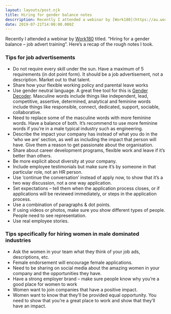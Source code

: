 ```yaml
---
layout: layouts/post.njk
title: Hiring for gender balance notes
descrription: Recently I attended a webinar by [Work180](https://au.work180.co/) titled. “Hiring for a gender balance – job advert training”. Here’s a recap of the rough notes I took.
date: 2019-07-21T14:00:00.000Z
---
```


Recently I attended a webinar by [Work180](https://au.work180.co/) titled. “Hiring for a gender balance – job advert training”. Here’s a recap of the rough notes I took.

### Tips for job advertisements

- Do not require every skill under the sun. Have a maximum of 5 requirements (in dot point form). It should be a job advertisement, not a description. Market out to that talent.
- Share how your flexible working policy and parental leave works
- Use gender neutral language. A great free tool for this is [Gender Decoder](http://gender-decoder.katmatfield.com/). Masculine words include things like independent, lead, competitive, assertive, determined, analytical and feminine words include things like responsible, connect, dedicated, support, sociable, collaborative.
- Need to replace some of the masculine words with more feminine words. Have a balance of both. It’s recommend to use more feminine words if you’re in a male typical industry such as engineering.
- Describe the impact your company has instead of what you do in the ‘who we are’ section, as well as including the impact that person will have. Give them a reason to get passionate about the organisation.
- Share about career development programs, flexible work and leave if it’s better than others.
- Be more explicit about diversity at your company.
- Include employee testimonials but make sure it’s by someone in that particular role, not an HR person.
- Use ‘continue the conversation’ instead of apply now, to show that it’s a two way discussion, not a one way application.
- Set expectations – tell them when the application process closes, or if applications will be reviewed immediately, or steps in the application process.
- Use a combination of paragraphs & dot points.
- If using videos or photos, make sure you show different types of people. People need to see representation.
- Use real employee stories.

### Tips specifically for hiring women in male dominated industries

- Ask the women in your team what they think of your job ads, descriptions, etc.
- Female endorsement will encourage female applications.
- Need to be sharing on social media about the amazing women in your company and the opportunities they have.
- Have a strong employer brand – make sure people know why you’re a good place for women to work
- Women want to join companies that have a positive impact.
- Women want to know that they’ll be provided equal opportunity. You need to show that you’re a great place to work and show that they’ll have an impact.
